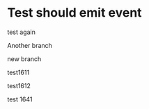 # Test should emit event


test again


Another branch

new branch


test1611


test1612

test 1641
